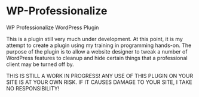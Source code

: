 # WP-Professionalize
WP Professionalize WordPress Plugin

This is a plugin still very much under development.  At this point, it is my attempt to create a plugin using my training in programming hands-on.  The purpose of the plugin is to allow a website designer to tweak a number of WordPress features to cleanup and hide certain things that a professional client may be turned off by.  

THIS IS STILL A WORK IN PROGRESS!  ANY USE OF THIS PLUGIN ON YOUR SITE IS AT YOUR OWN RISK.  IF IT CAUSES DAMAGE TO YOUR SITE, I TAKE NO RESPONSIBILITY!
